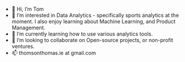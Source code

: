 - 👋 Hi, I’m Tom
- 👀 I’m interested in Data Analytics - specifically sports analytics at the moment. I also enjoy learning about Machine Learning, and Product Management.
- 🌱 I’m currently learning how to use various analytics tools.
- 💞️ I’m looking to collaborate on Open-source projects, or non-profit ventures.
- 📫 thomsonthomas.ie at gmail.com

<!---
tomthomas/tomthomas is a ✨ special ✨ repository because its `README.md` (this file) appears on your GitHub profile.
You can click the Preview link to take a look at your changes.
--->
